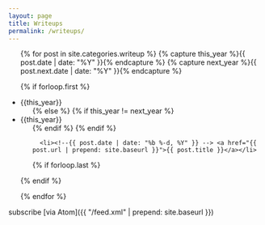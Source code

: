 ```yaml
---
layout: page
title: Writeups
permalink: /writeups/
---
```


<ul>
{% for post in site.categories.writeup %}
   {% capture this_year %}{{ post.date | date: "%Y" }}{% endcapture %}
   {% capture next_year %}{{ post.next.date | date: "%Y" }}{% endcapture %}

   {% if forloop.first %}
<li>{{this_year}}
   <ul>
    {% else %}
        {% if this_year != next_year %}
   </ul>
</li>
<li>{{this_year}}
        <ul>
        {% endif %}
    {% endif %}

      <li><!--{{ post.date | date: "%b %-d, %Y" }} --> <a href="{{ post.url | prepend: site.baseurl }}">{{ post.title }}</a></li>

   {% if forloop.last %}
      </ul>
</li>
   {% endif %}

{% endfor %}
</ul>


subscribe [via Atom]({{ "/feed.xml" | prepend: site.baseurl }})
